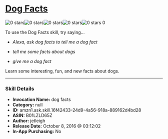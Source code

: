 # [Dog Facts](http://alexa.amazon.com/#skills/amzn1.ask.skill.16f42433-24d9-4a56-918a-889162d4bd28)
![0 stars](../../images/ic_star_border_black_18dp_1x.png)![0 stars](../../images/ic_star_border_black_18dp_1x.png)![0 stars](../../images/ic_star_border_black_18dp_1x.png)![0 stars](../../images/ic_star_border_black_18dp_1x.png)![0 stars](../../images/ic_star_border_black_18dp_1x.png) 0

To use the Dog Facts skill, try saying...

* *Alexa, ask dog facts to tell me a dog fact*

* *tell me some facts about dogs*

* *give me a dog fact*

Learn some interesting, fun, and new facts about dogs.

***

### Skill Details

* **Invocation Name:** dog facts
* **Category:** null
* **ID:** amzn1.ask.skill.16f42433-24d9-4a56-918a-889162d4bd28
* **ASIN:** B01LZLD65Z
* **Author:** jetleigh
* **Release Date:** October 8, 2016 @ 03:12:02
* **In-App Purchasing:** No
